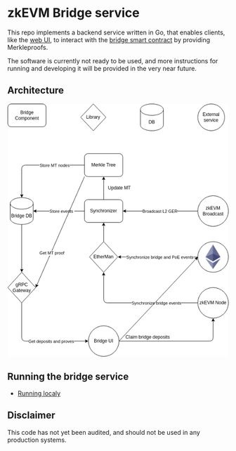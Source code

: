 # zkEVM Bridge service

This repo implements a backend service written in Go, that enables clients, like the [web UI](https://github.com/0xPolygonHermez/zkevm-bridge-ui),
to interact with the [bridge smart contract](https://github.com/0xPolygonHermez/zkevm-contracts) by providing Merkleproofs.

The software is currently not ready to be used, and more instructions for running and developing it will be provided in the very near future.

## Architecture

<p align="center">
  <img src="./docs/architecture.drawio.png"/>
</p>

## Running the bridge service

- [Running localy](docs/running_local.md)

## Disclaimer

This code has not yet been audited, and should not be used in any production systems.
